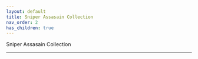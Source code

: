 ```yaml
---
layout: default
title: Sniper Assasain Collection
nav_order: 2
has_children: true
---
```


Sniper Assasain Collection

---
